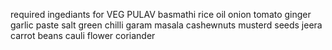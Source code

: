 required ingediants for VEG PULAV
basmathi rice
oil
onion
tomato
ginger garlic paste
salt
green chilli
garam masala
cashewnuts
musterd  seeds
jeera
carrot
beans
cauli flower
coriander
